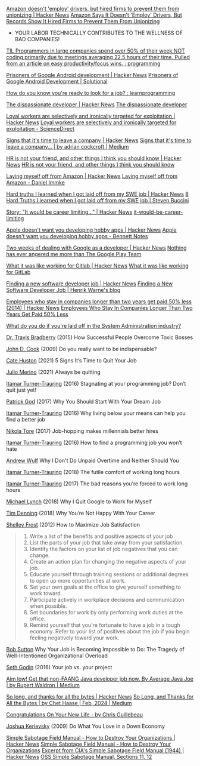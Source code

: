 
[Amazon doesn't 'employ' drivers, but hired firms to prevent them from unionizing | Hacker News](https://news.ycombinator.com/item?id=37048637)
[Amazon Says It Doesn't 'Employ' Drivers, But Records Show It Hired Firms to Prevent Them From Unionizing](https://www.vice.com/en/article/qjv3yp/amazon-says-it-doesnt-employ-drivers-but-records-show-it-hired-firms-to-prevent-them-from-unionizing)
- YOUR LABOR TECHNICALLY CONTRIBUTES TO THE WELLNESS OF BAD COMPANIES!

[TIL Programmers in large companies spend over 50% of their week NOT coding primarily due to meetings averaging 22.5 hours of their time. Pulled from an article on easy productivity/focus wins. : programming](https://old.reddit.com/r/programming/comments/15t3hhw/til_programmers_in_large_companies_spend_over_50/)

[Prisoners of Google Android development | Hacker News](https://news.ycombinator.com/item?id=37280972)
[Prisoners of Google Android Development | Solutional](https://solutional.ee/blog/2023-08-26-Prisoners-of-Google-Android-Development.html)

[How do you know you're ready to look for a job? : learnprogramming](https://old.reddit.com/r/learnprogramming/comments/166dkbm/how_do_you_know_youre_ready_to_look_for_a_job/)

[The dispassionate developer | Hacker News](https://news.ycombinator.com/item?id=26551529)
[The dispassionate developer](https://blog.ploeh.dk/2021/03/22/the-dispassionate-developer/)

[Loyal workers are selectively and ironically targeted for exploitation | Hacker News](https://news.ycombinator.com/item?id=38012263)
[Loyal workers are selectively and ironically targeted for exploitation - ScienceDirect](https://www.sciencedirect.com/science/article/abs/pii/S0022103122001615)

[Signs that it's time to leave a company | Hacker News](https://news.ycombinator.com/item?id=38943040)
[Signs that it's time to leave a company… | by adrian cockcroft | Medium](https://adrianco.medium.com/signs-that-its-time-to-leave-a-company-5f8759ad018e)

[HR is not your friend, and other things I think you should know | Hacker News](https://news.ycombinator.com/item?id=25817795)
[HR is not your friend, and other things I think you should know](https://rachelbythebay.com/w/2021/01/17/woe/)

[Laying myself off from Amazon | Hacker News](https://news.ycombinator.com/item?id=33627563)
[Laying myself off from Amazon - Daniel Immke](https://daniel.do/article/laying-myself-off-from-amazon/)

[Hard truths I learned when I got laid off from my SWE job | Hacker News](https://news.ycombinator.com/item?id=34161822)
[8 Hard Truths I learned when I got laid off from my SWE job | Steven Buccini](https://www.stevenbuccini.com/8-hard-truths-on-getting-laid-off)

[Story: "It would be career limiting..." | Hacker News](https://news.ycombinator.com/item?id=33522495)
[it-would-be-career-limiting](https://doomedprojects.com/post/it-would-be-career-limiting)

[Apple doesn't want you developing hobby apps | Hacker News](https://news.ycombinator.com/item?id=34802730)
[Apple doesn't want you developing hobby apps - Bennett Notes](https://www.bennettnotes.com/notes/why-does-apple-restrict-hobby-development/)

[Two weeks of dealing with Google as a developer | Hacker News](https://news.ycombinator.com/item?id=33632468)
[Nothing has ever angered me more than The Google Play Team](https://danfitdegree.hashnode.dev/nothing-has-ever-angered-me-more-than-the-google-play-team)

[What it was like working for Gitlab | Hacker News](https://news.ycombinator.com/item?id=39333220)
[What it was like working for GitLab](https://yorickpeterse.com/articles/what-it-was-like-working-for-gitlab/)

[Finding a new software developer job | Hacker News](https://news.ycombinator.com/item?id=39337696)
[Finding a New Software Developer Job | Henrik Warne's blog](https://henrikwarne.com/2024/02/11/finding-a-new-software-developer-job/)

[Employees who stay in companies longer than two years get paid 50% less (2014) | Hacker News](https://news.ycombinator.com/item?id=40588639)
[Employees Who Stay In Companies Longer Than Two Years Get Paid 50% Less](https://www.forbes.com/sites/cameronkeng/2014/06/22/employees-that-stay-in-companies-longer-than-2-years-get-paid-50-less/)

[What do you do if you're laid off in the System Administration industry?](https://www.linkedin.com/comm/advice/3/what-do-you-youre-laid-off-system-administration-iybfe)

[Dr. Travis Bradberry](https://www.linkedin.com/pulse/how-successful-people-overcome-bad-bosses-dr-travis-bradberry/)
(2015) How Successful People Overcome Toxic Bosses

[John D. Cook](https://www.johndcook.com/blog/2009/04/22/being-indispensable/)
(2009) Do you really want to be indispensable?

[Cate Huston](https://cate.blog/2021/11/29/5-signs-its-time-to-quit-your-job/)
(2021) 5 Signs It’s Time to Quit Your Job

[Julio Merino](https://jmmv.dev/2021/04/always-be-quitting.html)
(2021) Always be quitting

[Itamar Turner-Trauring](https://codewithoutrules.com/2016/03/15/stagnating-job/)
(2016) Stagnating at your programming job? Don’t quit just yet!

[Patrick God](https://dev.to/_patrickgod/why-you-should-start-with-your-dream-job-8f)
(2017) Why You Should Start With Your Dream Job

[Itamar Turner-Trauring](https://codewithoutrules.com/2016/08/08/living-below-your-means/)
(2016) Why living below your means can help you find a better job

[Nikola Tore](http://blog.hackerearth.com/job-hopping-millennials-hoppers-better-hire)
(2017) Job-hopping makes millennials better hires

[Itamar Turner-Trauring](https://codewithoutrules.com/2016/10/14/job-you-dont-hate/)
(2016) How to find a programming job you won’t hate

[Andrew Wulf](http://thecodist.com/article/why_i_don_39_t_do_unpaid_overtime_and_neither_should_you)
Why I Don't Do Unpaid Overtime and Neither Should You

[Itamar Turner-Trauring](https://codewithoutrules.com/2018/02/11/working-long-hours/)
(2018) The futile comfort of working long hours

[Itamar Turner-Trauring](https://codewithoutrules.com/2017/06/21/why-company-want-long-hours/)
(2017) The bad reasons you’re forced to work long hours

[Michael Lynch](https://mtlynch.io/why-i-quit-google/)
(2018) Why I Quit Google to Work for Myself

[Tim Denning](https://medium.com/the-mission/why-youre-not-happy-with-your-career-614ee1ab3f5f)
(2018) Why You’re Not Happy With Your Career

[Shelley Frost](https://smallbusiness.chron.com/maximize-job-satisfaction-21414.html)
(2012) How to Maximize Job Satisfaction
> 1. Write a list of the benefits and positive aspects of your job
> 2. List the parts of your job that take away from your satisfaction.
> 3. Identify the factors on your list of job negatives that you can change.
> 4. Create an action plan for changing the negative aspects of your job.
> 5. Educate yourself through training sessions or additional degrees to open up more opportunities at work.
> 6. Set your own goals at the office to give yourself something to work toward.
> 7. Participate actively in workplace decisions and communication when possible.
> 8. Set boundaries for work by only performing work duties at the office.
> 9. Remind yourself that you're fortunate to have a job in a tough economy. Refer to your list of positives about the job if you begin feeling negatively toward your work.

[Bob Sutton](https://www.linkedin.com/pulse/why-your-job-becoming-impossible-do-tragedy-overload-bob-sutton)
Why Your Job is Becoming Impossible to Do: The Tragedy of Well-Intentioned Organizational Overload

[Seth Godin](https://seths.blog/2016/06/your-job-vs-your-project/)
(2016) Your job vs. your project

[Aim low! Get that non-FAANG Java developer job now. By Average Java Joe | by Rupert Waldron | Medium](https://averagejavajoe.medium.com/aim-low-get-that-non-faang-java-developer-job-now-by-average-java-joe-20fea6651673)

[So long, and thanks for all the bytes | Hacker News](https://news.ycombinator.com/item?id=39409535)
[So Long, and Thanks for All the Bytes | by Chet Haase | Feb, 2024 | Medium](https://chethaase.medium.com/so-long-and-thanks-for-all-the-bytes-02a4ef972f65)

[Congratulations On Your New Life - by Chris Guillebeau](https://www.yearofmentalhealth.com/p/congratulations-on-your-new-life)

[Joshua Kerievsky](https://www.industriallogic.com/blog/do-what-you-love-in-a-down-economy/)
(2009) Do What You Love in a Down Economy

[Simple Sabotage Field Manual - How to Destroy Your Organizations | Hacker News](https://news.ycombinator.com/item?id=36831946)
[Simple Sabotage Field Manual - How to Destroy Your Organizations](https://historyinvestor.com/p/simple-sabotage-field-manual-destroy-organizations)
[Excerpt from CIA's Simple Sabotage Field Manual (1944) | Hacker News](https://news.ycombinator.com/item?id=29597454)
[OSS Simple Sabotage Manual, Sections 11, 12](http://svn.cacert.org/CAcert/CAcert_Inc/Board/oss/oss_sabotage.html)

